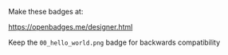 Make these badges at:

https://openbadges.me/designer.html

Keep the `00_hello_world.png` badge for backwards compatibility


